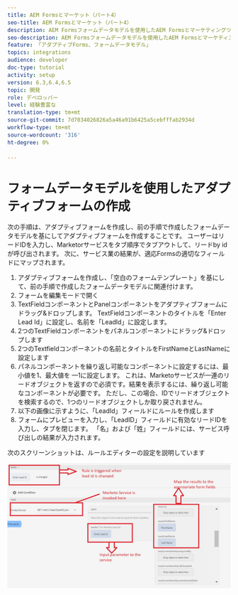 ```yaml
---
title: AEM Formsとマーケット（パート4）
seo-title: AEM Formsとマーケット（パート4）
description: AEM Formsフォームデータモデルを使用したAEM Formsとマーケティングツールの統合に関するチュートリアルです。
seo-description: AEM Formsフォームデータモデルを使用したAEM Formsとマーケティングツールの統合に関するチュートリアルです。
feature: 「アダプティブForms、フォームデータモデル」
topics: integrations
audience: developer
doc-type: tutorial
activity: setup
version: 6.3,6.4,6.5
topic: 開発
role: デベロッパー
level: 経験豊富な
translation-type: tm+mt
source-git-commit: 7d7034026826a5a46a91b6425a5cebfffab2934d
workflow-type: tm+mt
source-wordcount: '316'
ht-degree: 0%

---
```



# フォームデータモデルを使用したアダプティブフォームの作成

次の手順は、アダプティブフォームを作成し、前の手順で作成したフォームデータモデルを基にしてアダプティブフォームを作成することです。
ユーザーはリードIDを入力し、Marketorサービスをタブ順序でタブアウトして、リードby idが呼び出されます。 次に、サービス業の結果が、適応Formsの適切なフィールドにマップされます。

1. アダプティブフォームを作成し、「空白のフォームテンプレート」を基にして、前の手順で作成したフォームデータモデルに関連付けます。
1. フォームを編集モードで開く
1. TextFieldコンポーネントとPanelコンポーネントをアダプティブフォームにドラッグ&amp;ドロップします。 TextFieldコンポーネントのタイトルを「Enter Lead Id」に設定し、名前を「LeadId」に設定します。
1. 2つのTextFieldコンポーネントをパネルコンポーネントにドラッグ&amp;ドロップします
1. 2つのTextfieldコンポーネントの名前とタイトルをFirstNameとLastNameに設定します
1. パネルコンポーネントを繰り返し可能なコンポーネントに設定するには、最小値を1、最大値を —1に設定します。 これは、Marketoサービスが一連のリードオブジェクトを返すので必須です。結果を表示するには、繰り返し可能なコンポーネントが必要です。 ただし、この場合、IDでリードオブジェクトを検索するので、1つのリードオブジェクトしか取り戻されません。
1. 以下の画像に示すように、「LeadId」フィールドにルールを作成します
1. フォームにプレビューを入力し、「LeadID」フィールドに有効なリードIDを入力し、タブを閉じます。 「名」および「姓」フィールドには、サービス呼び出しの結果が入力されます。

次のスクリーンショットは、ルールエディターの設定を説明しています

![ruleeditor](assets/ruleeditor.jfif)
